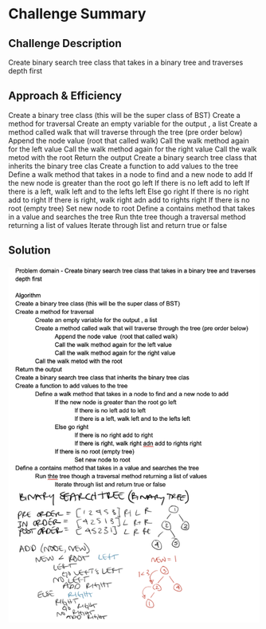 # Challenge Summary

## Challenge Description
Create binary search tree class that takes in a binary tree and traverses depth first

## Approach & Efficiency
Create a binary tree class (this will be the super class of BST)
Create a method for traversal
	Create an empty variable for the output , a list
	Create a method called walk that will traverse through the tree (pre order below)
		Append the node value  (root that called walk)
		Call the walk method again for the left value
		Call the walk method again for the right value
	Call the walk metod with the root
Return the output
Create a binary search tree class that inherits the binary tree clas
Create a function to add values to the tree
	Define a walk method that takes in a node to find and a new node to add
		If the new node is greater than the root go left
			If there is no left add to left
			If there is a left, walk left and to the lefts left
		Else go right
			If there is no right add to right
			If there is right, walk right adn add to rights right
		If there is no root (empty tree)
			Set new node to root
Define a contains method that takes in a value and searches the tree
	Run thte tree though a traversal method returning a list of values
		Iterate through list and return true or false

## Solution
![ whiteboard image](/assets/tree.png)
